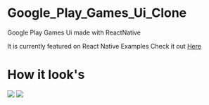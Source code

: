 # Google_Play_Games_Ui_Clone
Google Play Games Ui made with ReactNative


It is currently featured on React Native Examples
Check it out [Here](https://reactnativeexample.com/google-play-games-ui-made-with-react-native/)

# How it look's
<img src="gif/20220402_145352.gif" />
<img src="gif/20220402_145636.gif" />
